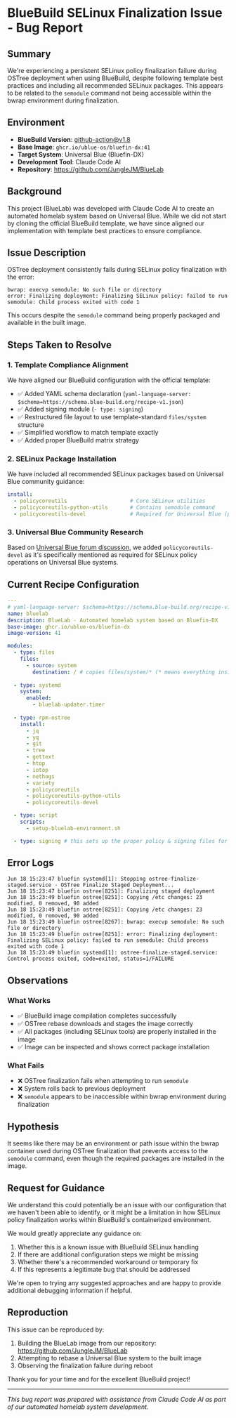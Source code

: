 # BlueBuild SELinux Finalization Issue - Bug Report

## Summary
We're experiencing a persistent SELinux policy finalization failure during OSTree deployment when using BlueBuild, despite following template best practices and including all recommended SELinux packages. This appears to be related to the `semodule` command not being accessible within the bwrap environment during finalization.

## Environment
- **BlueBuild Version**: github-action@v1.8
- **Base Image**: `ghcr.io/ublue-os/bluefin-dx:41`
- **Target System**: Universal Blue (Bluefin-DX)
- **Development Tool**: Claude Code AI
- **Repository**: https://github.com/JungleJM/BlueLab

## Background
This project (BlueLab) was developed with Claude Code AI to create an automated homelab system based on Universal Blue. While we did not start by cloning the official BlueBuild template, we have since aligned our implementation with template best practices to ensure compliance.

## Issue Description
OSTree deployment consistently fails during SELinux policy finalization with the error:
```
bwrap: execvp semodule: No such file or directory
error: Finalizing deployment: Finalizing SELinux policy: failed to run semodule: Child process exited with code 1
```

This occurs despite the `semodule` command being properly packaged and available in the built image.

## Steps Taken to Resolve

### 1. Template Compliance Alignment
We have aligned our BlueBuild configuration with the official template:
- ✅ Added YAML schema declaration (`yaml-language-server: $schema=https://schema.blue-build.org/recipe-v1.json`)
- ✅ Added signing module (`- type: signing`)
- ✅ Restructured file layout to use template-standard `files/system` structure
- ✅ Simplified workflow to match template exactly
- ✅ Added proper BlueBuild matrix strategy

### 2. SELinux Package Installation
We have included all recommended SELinux packages based on Universal Blue community guidance:
```yaml
install:
  - policycoreutils                    # Core SELinux utilities
  - policycoreutils-python-utils       # Contains semodule command
  - policycoreutils-devel              # Required for Universal Blue (per forum discussion)
```

### 3. Universal Blue Community Research
Based on [Universal Blue forum discussion](https://universal-blue.discourse.group/t/selinux-policy-failure-missing-policycoreutils-devel/4925), we added `policycoreutils-devel` as it's specifically mentioned as required for SELinux policy operations on Universal Blue systems.

## Current Recipe Configuration
```yaml
---
# yaml-language-server: $schema=https://schema.blue-build.org/recipe-v1.json
name: bluelab
description: BlueLab - Automated homelab system based on Bluefin-DX
base-image: ghcr.io/ublue-os/bluefin-dx
image-version: 41

modules:
  - type: files
    files:
      - source: system
        destination: / # copies files/system/* (* means everything inside it) into your image's root folder /
        
  - type: systemd
    system:
      enabled:
        - bluelab-updater.timer
        
  - type: rpm-ostree
    install:
      - jq
      - yq
      - git
      - tree
      - gettext
      - htop
      - iotop
      - nethogs
      - variety
      - policycoreutils
      - policycoreutils-python-utils
      - policycoreutils-devel

  - type: script
    scripts:
      - setup-bluelab-environment.sh

  - type: signing # this sets up the proper policy & signing files for signed images to work fully
```

## Error Logs
```
Jun 18 15:23:47 bluefin systemd[1]: Stopping ostree-finalize-staged.service - OSTree Finalize Staged Deployment...
Jun 18 15:23:47 bluefin ostree[8251]: Finalizing staged deployment
Jun 18 15:23:49 bluefin ostree[8251]: Copying /etc changes: 23 modified, 0 removed, 90 added
Jun 18 15:23:49 bluefin ostree[8251]: Copying /etc changes: 23 modified, 0 removed, 90 added
Jun 18 15:23:49 bluefin ostree[8267]: bwrap: execvp semodule: No such file or directory
Jun 18 15:23:49 bluefin ostree[8251]: error: Finalizing deployment: Finalizing SELinux policy: failed to run semodule: Child process exited with code 1
Jun 18 15:23:49 bluefin systemd[1]: ostree-finalize-staged.service: Control process exited, code=exited, status=1/FAILURE
```

## Observations

### What Works
- ✅ BlueBuild image compilation completes successfully
- ✅ OSTree rebase downloads and stages the image correctly  
- ✅ All packages (including SELinux tools) are properly installed in the image
- ✅ Image can be inspected and shows correct package installation

### What Fails
- ❌ OSTree finalization fails when attempting to run `semodule`
- ❌ System rolls back to previous deployment
- ❌ `semodule` appears to be inaccessible within bwrap environment during finalization

## Hypothesis
It seems like there may be an environment or path issue within the bwrap container used during OSTree finalization that prevents access to the `semodule` command, even though the required packages are installed in the image.

## Request for Guidance
We understand this could potentially be an issue with our configuration that we haven't been able to identify, or it might be a limitation in how SELinux policy finalization works within BlueBuild's containerized environment. 

We would greatly appreciate any guidance on:
1. Whether this is a known issue with BlueBuild SELinux handling
2. If there are additional configuration steps we might be missing
3. Whether there's a recommended workaround or temporary fix
4. If this represents a legitimate bug that should be addressed

We're open to trying any suggested approaches and are happy to provide additional debugging information if helpful.

## Reproduction
This issue can be reproduced by:
1. Building the BlueLab image from our repository: https://github.com/JungleJM/BlueLab
2. Attempting to rebase a Universal Blue system to the built image
3. Observing the finalization failure during reboot

Thank you for your time and for the excellent BlueBuild project!

---
*This bug report was prepared with assistance from Claude Code AI as part of our automated homelab system development.*